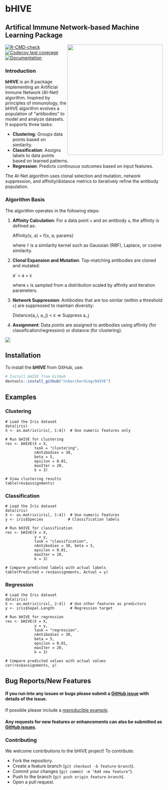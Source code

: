 # bHIVE

## Artifical Immune Network-based Machine Learning Package

<img align="right" src="https://github.com/ncborcherding/bHive/blob/main/www/bhive_hex.png" width="305" height="352">

<!-- badges: start -->
[![R-CMD-check](https://github.com/ncborcherding/bHive/actions/workflows/R-CMD-check.yaml/badge.svg)](https://github.com/ncborcherding/bHive/actions/workflows/R-CMD-check.yaml)
[![Codecov test coverage](https://codecov.io/gh/ncborcherding/bHive/graph/badge.svg)](https://app.codecov.io/gh/ncborcherding/bHive)
[![Documentation](https://img.shields.io/badge/docs-stable-blue.svg)](https://www.borch.dev/uploads/screpertoire/)
<!-- badges: end -->
  
### Introduction

**bHIVE** is an R package implementing an Artificial Immune Network (AI-Net) algorithm. 
Inspired by principles of immunology, the bHIVE algorithm evolves a population of 
"antibodies" to model and analyze datasets. It supports three tasks:

- **Clustering**: Groups data points based on similarity.
- **Classification**: Assigns labels to data points based on learned patterns.
- **Regression**: Predicts continuous outcomes based on input features.

The AI-Net algorithm uses clonal selection and mutation, network suppression, 
and affinity/distance metrics to iteratively refine the antibody population.

### Algorithm Basis

The algorithm operates in the following steps:

1. **Affinity Calculation**: For a data point `x` and an antibody `a`, the affinity is defined as:

   Affinity(x, a) = f(x, a; params)

   where `f` is a similarity kernel such as Gaussian (RBF), Laplace, or cosine similarity.

2. **Clonal Expansion and Mutation**: Top-matching antibodies are cloned and mutated:

   a' = a + ε

   where `ε` is sampled from a distribution scaled by affinity and iteration parameters.

3. **Network Suppression**: Antibodies that are too similar (within a threshold `ε`) are suppressed to maintain diversity:

   Distance(a_i, a_j) < ε ⇒ Suppress a_j

4. **Assignment**: Data points are assigned to antibodies using affinity (for classification/regression) or distance (for clustering).

<img align="center" src="https://github.com/ncborcherding/bHive/blob/main/www/iterativeGraphic.png">

## Installation

To install the **bHIVE** from GitHub, use:

```R
# Install bHIVE from GitHub
devtools::install_github("ncborcherding/bHIVE")
```

## Examples

### Clustering

```
# Load the Iris dataset
data(iris)
X <- as.matrix(iris[, 1:4])  # Use numeric features only

# Run bHIVE for clustering
res <- bHIVE(X = X, 
             task = "clustering", 
             nAntibodies = 30, 
             beta = 5, 
             epsilon = 0.01, 
             maxIter = 20, 
             k = 3)

# View clustering results
table(res$assignments)
```

### Classification

```
# Load the Iris dataset
data(iris)
X <- as.matrix(iris[, 1:4])  # Use numeric features
y <- iris$Species           # Classification labels

# Run bHIVE for classification
res <- bHIVE(X = X, 
             y = y, 
             task = "classification", 
             nAntibodies = 30, beta = 5, 
             epsilon = 0.01, 
             maxIter = 20, 
             k = 3)

# Compare predicted labels with actual labels
table(Predicted = res$assignments, Actual = y)
```

### Regression

```
# Load the Iris dataset
data(iris)
X <- as.matrix(iris[, 2:4])  # Use other features as predictors
y <- iris$Sepal.Length       # Regression target

# Run bHIVE for regression
res <- bHIVE(X = X, 
             y = y, 
             task = "regression",
             nAntibodies = 30, 
             beta = 5, 
             epsilon = 0.01, 
             maxIter = 20, 
             k = 3)

# Compare predicted values with actual values
cor(res$assignments, y)
```

## Bug Reports/New Features

#### If you run into any issues or bugs please submit a [GitHub issue](https://github.com/ncborcherding/bHIVE/issues) with details of the issue.

If possible please include a [reproducible example](https://reprex.tidyverse.org/). 

#### Any requests for new features or enhancements can also be submitted as [GitHub issues](https://github.com/ncborcherding/bHIVE/issues).

### Contributing

We welcome contributions to the bHIVE project! To contribute:

* Fork the repository.
* Create a feature branch (`git checkout -b feature-branch`).
* Commit your changes (`git commit -m "Add new feature"`).
* Push to the branch (`git push origin feature-branch`).
* Open a pull request.